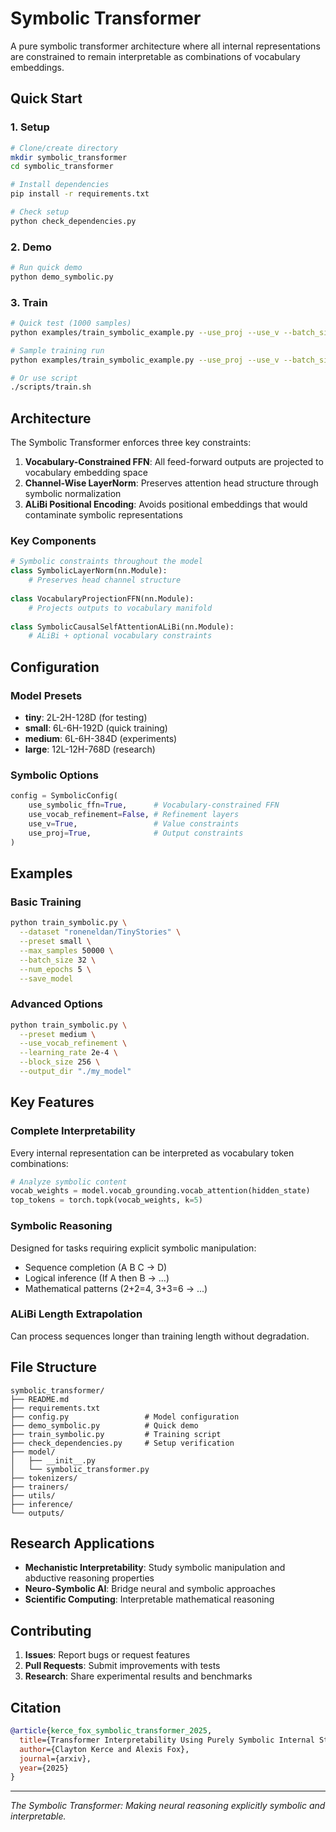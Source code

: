 # Symbolic Transformer

A pure symbolic transformer architecture where all internal representations are constrained to remain interpretable as combinations of vocabulary embeddings.

## Quick Start

### 1. Setup
```bash
# Clone/create directory
mkdir symbolic_transformer
cd symbolic_transformer

# Install dependencies
pip install -r requirements.txt

# Check setup
python check_dependencies.py
```

### 2. Demo
```bash
# Run quick demo
python demo_symbolic.py
```

### 3. Train
```bash
# Quick test (1000 samples)
python examples/train_symbolic_example.py --use_proj --use_v --batch_size 32 --max_samples 1000

# Sample training run 
python examples/train_symbolic_example.py --use_proj --use_v --batch_size 32 --max_epochs 5 --max_samples 1000000

# Or use script
./scripts/train.sh
```

## Architecture

The Symbolic Transformer enforces three key constraints:

1. **Vocabulary-Constrained FFN**: All feed-forward outputs are projected to vocabulary embedding space
2. **Channel-Wise LayerNorm**: Preserves attention head structure through symbolic normalization  
3. **ALiBi Positional Encoding**: Avoids positional embeddings that would contaminate symbolic representations

### Key Components

```python
# Symbolic constraints throughout the model
class SymbolicLayerNorm(nn.Module):
    # Preserves head channel structure
    
class VocabularyProjectionFFN(nn.Module):  
    # Projects outputs to vocabulary manifold
    
class SymbolicCausalSelfAttentionALiBi(nn.Module):
    # ALiBi + optional vocabulary constraints
```

## Configuration

### Model Presets
- **tiny**: 2L-2H-128D (for testing)
- **small**: 6L-6H-192D (quick training) 
- **medium**: 6L-6H-384D (experiments)
- **large**: 12L-12H-768D (research)

### Symbolic Options
```python
config = SymbolicConfig(
    use_symbolic_ffn=True,      # Vocabulary-constrained FFN
    use_vocab_refinement=False, # Refinement layers
    use_v=True,                 # Value constraints
    use_proj=True,              # Output constraints
)
```

## Examples

### Basic Training
```bash
python train_symbolic.py \
  --dataset "roneneldan/TinyStories" \
  --preset small \
  --max_samples 50000 \
  --batch_size 32 \
  --num_epochs 5 \
  --save_model
```

### Advanced Options
```bash
python train_symbolic.py \
  --preset medium \
  --use_vocab_refinement \
  --learning_rate 2e-4 \
  --block_size 256 \
  --output_dir "./my_model"
```

## Key Features

###  **Complete Interpretability**
Every internal representation can be interpreted as vocabulary token combinations:

```python
# Analyze symbolic content
vocab_weights = model.vocab_grounding.vocab_attention(hidden_state)
top_tokens = torch.topk(vocab_weights, k=5)
```

###  **Symbolic Reasoning**
Designed for tasks requiring explicit symbolic manipulation:
- Sequence completion (A B C → D)
- Logical inference (If A then B → ...)  
- Mathematical patterns (2+2=4, 3+3=6 → ...)

###  **ALiBi Length Extrapolation**
Can process sequences longer than training length without degradation.

## File Structure

```
symbolic_transformer/
├── README.md
├── requirements.txt  
├── config.py                 # Model configuration
├── demo_symbolic.py          # Quick demo
├── train_symbolic.py         # Training script
├── check_dependencies.py     # Setup verification
├── model/
│   ├── __init__.py
│   └── symbolic_transformer.py
├── tokenizers/
├── trainers/  
├── utils/
├── inference/
└── outputs/
```

## Research Applications

- **Mechanistic Interpretability**: Study symbolic manipulation and abductive reasoning properties 
- **Neuro-Symbolic AI**: Bridge neural and symbolic approaches  
- **Scientific Computing**: Interpretable mathematical reasoning

## Contributing

1. **Issues**: Report bugs or request features
2. **Pull Requests**: Submit improvements with tests
3. **Research**: Share experimental results and benchmarks

## Citation

```bibtex
@article{kerce_fox_symbolic_transformer_2025,
  title={Transformer Interpretability Using Purely Symbolic Internal States},
  author={Clayton Kerce and Alexis Fox},
  journal={arxiv},
  year={2025}
}
```

---

*The Symbolic Transformer: Making neural reasoning explicitly symbolic and interpretable.*
